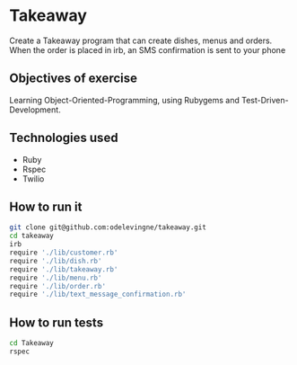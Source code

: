 Takeaway
===
Create a Takeaway program that can create dishes, menus and orders. When the order is placed in irb, an SMS confirmation is sent to your phone

Objectives of exercise
----
Learning Object-Oriented-Programming, using Rubygems and Test-Driven-Development.

Technologies used
----
- Ruby
- Rspec
- Twilio

How to run it
----
```sh
git clone git@github.com:odelevingne/takeaway.git
cd takeaway
irb
require './lib/customer.rb'
require './lib/dish.rb'
require './lib/takeaway.rb'
require './lib/menu.rb'
require './lib/order.rb'
require './lib/text_message_confirmation.rb'

``` 

How to run tests
----
```sh
cd Takeaway
rspec
```
